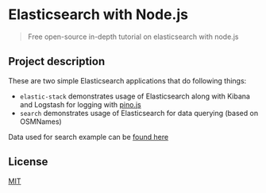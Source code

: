 # Elasticsearch with Node.js

> Free open-source in-depth tutorial on elasticsearch with node.js


## Project description

These are two simple Elasticsearch applications that do following things:

* `elastic-stack` demonstrates usage of Elasticsearch along with Kibana and Logstash for logging with
  [pino.js](https://github.com/pinojs/pino)
* `search` demonstrates usage of Elasticsearch for data querying (based on OSMNames)

Data used for search example can be [found here](https://github.com/OSMNames/OSMNames/releases/tag/v2.0.3)


## License

[MIT](https://opensource.org/licenses/mit-license)
